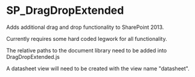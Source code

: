 # SP_DragDropExtended
Adds additional drag and drop functionality to SharePoint 2013.

Currently requires some hard coded legwork for all functionality.

The relative paths to the document library need to be added into DragDropExtended.js

A datasheet view will need to be created with the view name "datasheet".
